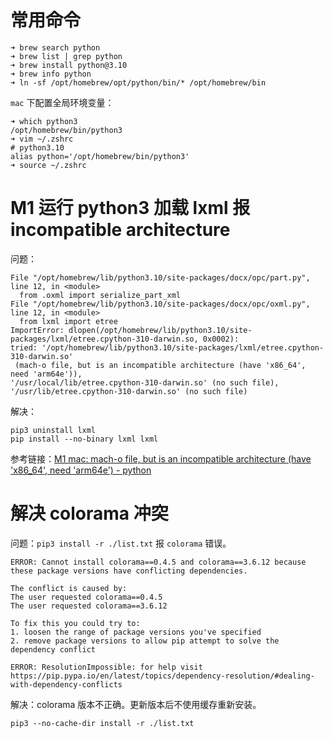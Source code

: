 
# 常用命令
```
➜ brew search python
➜ brew list | grep python
➜ brew install python@3.10
➜ brew info python
➜ ln -sf /opt/homebrew/opt/python/bin/* /opt/homebrew/bin
```

`mac` 下配置全局环境变量：
```
➜ which python3
/opt/homebrew/bin/python3
➜ vim ~/.zshrc
# python3.10
alias python='/opt/homebrew/bin/python3'
➜ source ~/.zshrc
```

# M1 运行 python3 加载 lxml 报  incompatible architecture
问题：
```
File "/opt/homebrew/lib/python3.10/site-packages/docx/opc/part.py", line 12, in <module>
  from .oxml import serialize_part_xml
File "/opt/homebrew/lib/python3.10/site-packages/docx/opc/oxml.py", line 12, in <module>
  from lxml import etree
ImportError: dlopen(/opt/homebrew/lib/python3.10/site-packages/lxml/etree.cpython-310-darwin.so, 0x0002): 
tried: '/opt/homebrew/lib/python3.10/site-packages/lxml/etree.cpython-310-darwin.so'
 (mach-o file, but is an incompatible architecture (have 'x86_64', need 'arm64e')), 
'/usr/local/lib/etree.cpython-310-darwin.so' (no such file), '/usr/lib/etree.cpython-310-darwin.so' (no such file)
```
解决：
```
pip3 uninstall lxml
pip install --no-binary lxml lxml
```
参考链接：[M1 mac: mach-o file, but is an incompatible architecture (have 'x86_64', need 'arm64e') - python](https://apple.stackexchange.com/questions/436801/m1-mac-mach-o-file-but-is-an-incompatible-architecture-have-x86-64-need-a)
# 解决 colorama 冲突
问题：`pip3 install -r ./list.txt` 报 `colorama` 错误。
```
ERROR: Cannot install colorama==0.4.5 and colorama==3.6.12 because these package versions have conflicting dependencies.

The conflict is caused by:
The user requested colorama==0.4.5
The user requested colorama==3.6.12

To fix this you could try to:
1. loosen the range of package versions you've specified
2. remove package versions to allow pip attempt to solve the dependency conflict

ERROR: ResolutionImpossible: for help visit https://pip.pypa.io/en/latest/topics/dependency-resolution/#dealing-with-dependency-conflicts
```
解决：colorama 版本不正确。更新版本后不使用缓存重新安装。
```
pip3 --no-cache-dir install -r ./list.txt
```